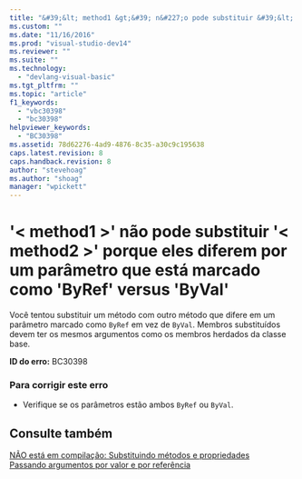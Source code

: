 ```yaml
---
title: "&#39;&lt; method1 &gt;&#39; n&#227;o pode substituir &#39;&lt; method2 &gt;&#39; porque eles diferem por um par&#226;metro que est&#225; marcado como &#39;ByRef&#39; versus &#39;ByVal&#39; | Microsoft Docs"
ms.custom: ""
ms.date: "11/16/2016"
ms.prod: "visual-studio-dev14"
ms.reviewer: ""
ms.suite: ""
ms.technology: 
  - "devlang-visual-basic"
ms.tgt_pltfrm: ""
ms.topic: "article"
f1_keywords: 
  - "vbc30398"
  - "bc30398"
helpviewer_keywords: 
  - "BC30398"
ms.assetid: 78d62276-4ad9-4876-8c35-a30c9c195638
caps.latest.revision: 8
caps.handback.revision: 8
author: "stevehoag"
ms.author: "shoag"
manager: "wpickett"
---
```

# &#39;&lt; method1 &gt;&#39; n&#227;o pode substituir &#39;&lt; method2 &gt;&#39; porque eles diferem por um par&#226;metro que est&#225; marcado como &#39;ByRef&#39; versus &#39;ByVal&#39;
Você tentou substituir um método com outro método que difere em um parâmetro marcado como `ByRef` em vez de `ByVal`. Membros substituídos devem ter os mesmos argumentos como os membros herdados da classe base.  
  
 **ID do erro:** BC30398  
  
### Para corrigir este erro  
  
-   Verifique se os parâmetros estão ambos `ByRef` ou `ByVal`.  
  
## Consulte também  
 [NÃO está em compilação: Substituindo métodos e propriedades](http://msdn.microsoft.com/pt-br/2167e8f5-1225-4b13-9ebd-02591ba90213)   
 [Passando argumentos por valor e por referência](../../visual-basic/programming-guide/language-features/procedures/passing-arguments-by-value-and-by-reference.md)